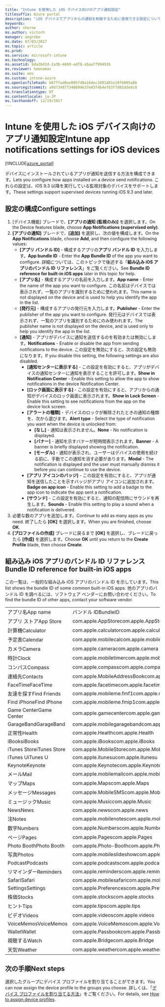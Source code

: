 ```yaml
---
title: "Intune を使用した iOS デバイス向けのアプリ通知設定"
titlesuffix: Azure portal
description: "iOS デバイスでアプリからの通知を制御するために使用できる設定について説明します。\""
keywords: 
author: vhorne
ms.author: victorh
manager: angrobe
ms.date: 07/03/2017
ms.topic: article
ms.prod: 
ms.service: microsoft-intune
ms.technology: 
ms.assetid: bda26d1d-2a3b-4669-adf8-a5aa7f994916
ms.reviewer: heenamac
ms.suite: ems
ms.custom: intune-azure
ms.openlocfilehash: b87ffad8ee005fd8a164ec2891d81e19fb005a8b
ms.sourcegitcommit: a9d734877340894637e03f4b4ef83f7d01ddedc8
ms.translationtype: HT
ms.contentlocale: ja-JP
ms.lasthandoff: 12/19/2017
---
```

# <a name="intune-app-notifications-settings-for-ios-devices"></a><span data-ttu-id="e508c-103">Intune を使用した iOS デバイス向けのアプリ通知設定</span><span class="sxs-lookup"><span data-stu-id="e508c-103">Intune app notifications settings for iOS devices</span></span>

[!INCLUDE[azure_portal](./includes/azure_portal.md)]

<span data-ttu-id="e508c-104">デバイスにインストールされているアプリが通知を送信する方法を構成できます。</span><span class="sxs-lookup"><span data-stu-id="e508c-104">Lets you configure how apps installed on a device send notifications.</span></span> <span data-ttu-id="e508c-105">これらの設定は、iOS 9.3 以降を実行している監視対象のデバイスをサポートします。</span><span class="sxs-lookup"><span data-stu-id="e508c-105">These settings support supervised devices running iOS 9.3 and later.</span></span>

## <a name="configure-settings"></a><span data-ttu-id="e508c-106">設定の構成</span><span class="sxs-lookup"><span data-stu-id="e508c-106">Configure settings</span></span>

1. <span data-ttu-id="e508c-107">[デバイス機能] ブレードで、**[アプリの通知 (監視のみ)]** を選択します。</span><span class="sxs-lookup"><span data-stu-id="e508c-107">On the Device features blade, choose **App Notifications (supervised only)**.</span></span>
2. <span data-ttu-id="e508c-108">**[アプリの通知]** ブレードで、**[追加]** を選択し、次の値を構成します。</span><span class="sxs-lookup"><span data-stu-id="e508c-108">On the **App Notifications** blade, choose **Add**, and then configure the following values:</span></span>
    - <span data-ttu-id="e508c-109">**[アプリ バンドル ID]** - 構成するアプリの**アプリ バンドル ID** を入力します。</span><span class="sxs-lookup"><span data-stu-id="e508c-109">**App bundle ID** - Enter the **App Bundle ID** of the app you want to configure.</span></span> <span data-ttu-id="e508c-110">詳細については、このトピックで後述する「**組み込み iOS アプリのバンドル ID リファレンス**」をご覧ください。</span><span class="sxs-lookup"><span data-stu-id="e508c-110">See **Bundle ID reference for built-in iOS apps** later in this topic for help.</span></span>
    - <span data-ttu-id="e508c-111">**[アプリ名]** - 構成するアプリの名前を入力します。</span><span class="sxs-lookup"><span data-stu-id="e508c-111">**App name** - Enter the name of the app you want to configure.</span></span> <span data-ttu-id="e508c-112">この名前はデバイスでは表示されず、一覧のアプリを識別するために使われます。</span><span class="sxs-lookup"><span data-stu-id="e508c-112">This name is not displayed on the device and is used to help you identify the app in the list.</span></span>
    - <span data-ttu-id="e508c-113">**[発行元]** - 構成するアプリの発行元を入力します。</span><span class="sxs-lookup"><span data-stu-id="e508c-113">**Publisher** - Enter the publisher of the app you want to configure.</span></span> <span data-ttu-id="e508c-114">発行元はデバイスでは表示されず、一覧のアプリを識別するためにのみ使われます。</span><span class="sxs-lookup"><span data-stu-id="e508c-114">The publisher name is not displayed on the device, and is used only to help you identify the app in the list.</span></span>
    - <span data-ttu-id="e508c-115">**[通知]** - アプリがデバイスに通知を送信するのを有効または無効にします。</span><span class="sxs-lookup"><span data-stu-id="e508c-115">**Notifications** - Enable or disable the app from sending notifications to the device.</span></span> <span data-ttu-id="e508c-116">この設定を無効にすると、次の設定も無効になります。</span><span class="sxs-lookup"><span data-stu-id="e508c-116">If you disable this setting, the following settings are also disabled.</span></span>
        - <span data-ttu-id="e508c-117">**[通知センターに表示する]** - この設定を有効にすると、アプリがデバイスの通知センターに通知を表示することを許可します。</span><span class="sxs-lookup"><span data-stu-id="e508c-117">**Show in Notification Center** - Enable this setting to allow the app to show notifications in the device Notification Center.</span></span>
        - <span data-ttu-id="e508c-118">**[ロック画面に表示する]** - この設定を有効にすると、アプリからの通知がデバイスのロック画面に表示されます。</span><span class="sxs-lookup"><span data-stu-id="e508c-118">**Show in Lock Screen** - Enable this setting to see notifications from the app on the device lock screen.</span></span>
        - <span data-ttu-id="e508c-119">**[アラートの種類]** - デバイスのロックが解除されたときの通知の種類を、次から選びます。</span><span class="sxs-lookup"><span data-stu-id="e508c-119">**Alert type** - Select the type of notification you want when the device is unlocked from:</span></span>
            - <span data-ttu-id="e508c-120">**[なし]** - 通知は表示されません。</span><span class="sxs-lookup"><span data-stu-id="e508c-120">**None** - No notification is displayed.</span></span>
            - <span data-ttu-id="e508c-121">**[バナー]** - 通知を示すバナーが短時間表示されます。</span><span class="sxs-lookup"><span data-stu-id="e508c-121">**Banner** - A banner is briefly displayed showing the notification.</span></span>
            - <span data-ttu-id="e508c-122">**[モーダル]** - 通知が表示され、ユーザーはデバイスの使用を続ける前に、手動でこの通知を消す必要があります。</span><span class="sxs-lookup"><span data-stu-id="e508c-122">**Modal** - The notification is displayed and the user must manually dismiss it before you can continue to use the device.</span></span>
        - <span data-ttu-id="e508c-123">**[アプリ アイコンのバッジ]** - この設定を有効にすると、アプリが通知を送信したことを示すバッジがアプリ アイコンに追加されます。</span><span class="sxs-lookup"><span data-stu-id="e508c-123">**Badge on app icon** - Enable this setting to add a badge to the app icon to indicate the app sent a notification.</span></span>
        - <span data-ttu-id="e508c-124">**[サウンド]** - この設定を有効にすると、通知の配信時にサウンドを再生します。</span><span class="sxs-lookup"><span data-stu-id="e508c-124">**Sounds** - Enable this setting to play a sound when a notification is delivered.</span></span>
3. <span data-ttu-id="e508c-125">必要な数のアプリを追加します。</span><span class="sxs-lookup"><span data-stu-id="e508c-125">Continue to add as many apps as you need.</span></span> <span data-ttu-id="e508c-126">終了したら **[OK]** を選択します。</span><span class="sxs-lookup"><span data-stu-id="e508c-126">When you are finished, choose **OK**.</span></span>
4. <span data-ttu-id="e508c-127">**[プロファイルの作成]** ブレードに戻るまで **[OK]** を選択し、ブレードに戻ったら **[作成]** を選択します。</span><span class="sxs-lookup"><span data-stu-id="e508c-127">Choose **OK** until you return to the **Create Profile** blade, then choose **Create**.</span></span> 


## <a name="bundle-id-reference-for-built-in-ios-apps"></a><span data-ttu-id="e508c-128">組み込み iOS アプリのバンドル ID リファレンス</span><span class="sxs-lookup"><span data-stu-id="e508c-128">Bundle ID reference for built-in iOS apps</span></span>

<span data-ttu-id="e508c-129">この一覧は、一般的な組み込み iOS アプリのバンドル ID を示しています。</span><span class="sxs-lookup"><span data-stu-id="e508c-129">This list shows the bundle ID of some common built-in iOS apps.</span></span> <span data-ttu-id="e508c-130">他のアプリのバンドル ID を調べるには、ソフトウェア ベンダーにお問い合わせください。</span><span class="sxs-lookup"><span data-stu-id="e508c-130">To find the bundle ID of other apps, contact your software vendor.</span></span> 

|||
|-|-|
|<span data-ttu-id="e508c-131">アプリ名</span><span class="sxs-lookup"><span data-stu-id="e508c-131">App name</span></span>|<span data-ttu-id="e508c-132">バンドル ID</span><span class="sxs-lookup"><span data-stu-id="e508c-132">BundleID</span></span>|
|<span data-ttu-id="e508c-133">アプリ ストア</span><span class="sxs-lookup"><span data-stu-id="e508c-133">App Store</span></span>|<span data-ttu-id="e508c-134">com.apple.AppStore</span><span class="sxs-lookup"><span data-stu-id="e508c-134">com.apple.AppStore</span></span>|
|<span data-ttu-id="e508c-135">計算機</span><span class="sxs-lookup"><span data-stu-id="e508c-135">Calculator</span></span>|<span data-ttu-id="e508c-136">com.apple.calculator</span><span class="sxs-lookup"><span data-stu-id="e508c-136">com.apple.calculator</span></span>|
|<span data-ttu-id="e508c-137">予定表</span><span class="sxs-lookup"><span data-stu-id="e508c-137">Calendar</span></span>|<span data-ttu-id="e508c-138">com.apple.mobilecal</span><span class="sxs-lookup"><span data-stu-id="e508c-138">com.apple.mobilecal</span></span>|
|<span data-ttu-id="e508c-139">カメラ</span><span class="sxs-lookup"><span data-stu-id="e508c-139">Camera</span></span>|<span data-ttu-id="e508c-140">com.apple.camera</span><span class="sxs-lookup"><span data-stu-id="e508c-140">com.apple.camera</span></span>|
|<span data-ttu-id="e508c-141">時計</span><span class="sxs-lookup"><span data-stu-id="e508c-141">Clock</span></span>|<span data-ttu-id="e508c-142">com.apple.mobiletimer</span><span class="sxs-lookup"><span data-stu-id="e508c-142">com.apple.mobiletimer</span></span>|
|<span data-ttu-id="e508c-143">コンパス</span><span class="sxs-lookup"><span data-stu-id="e508c-143">Compass</span></span>|<span data-ttu-id="e508c-144">com.apple.compass</span><span class="sxs-lookup"><span data-stu-id="e508c-144">com.apple.compass</span></span>|
|<span data-ttu-id="e508c-145">連絡先</span><span class="sxs-lookup"><span data-stu-id="e508c-145">Contacts</span></span>|<span data-ttu-id="e508c-146">com.apple.MobileAddressBook</span><span class="sxs-lookup"><span data-stu-id="e508c-146">com.apple.MobileAddressBook</span></span>|
|<span data-ttu-id="e508c-147">FaceTime</span><span class="sxs-lookup"><span data-stu-id="e508c-147">FaceTime</span></span>|<span data-ttu-id="e508c-148">com.apple.facetime</span><span class="sxs-lookup"><span data-stu-id="e508c-148">com.apple.facetime</span></span>|
|<span data-ttu-id="e508c-149">友達を探す</span><span class="sxs-lookup"><span data-stu-id="e508c-149">Find Friends</span></span>|<span data-ttu-id="e508c-150">com.apple.mobileme.fmf1</span><span class="sxs-lookup"><span data-stu-id="e508c-150">com.apple.mobileme.fmf1</span></span>|
|<span data-ttu-id="e508c-151">Find iPhone</span><span class="sxs-lookup"><span data-stu-id="e508c-151">Find iPhone</span></span>|<span data-ttu-id="e508c-152">com.apple.mobileme.fmip1</span><span class="sxs-lookup"><span data-stu-id="e508c-152">com.apple.mobileme.fmip1</span></span>|
|<span data-ttu-id="e508c-153">Game Center</span><span class="sxs-lookup"><span data-stu-id="e508c-153">Game Center</span></span>|<span data-ttu-id="e508c-154">com.apple.gamecenter</span><span class="sxs-lookup"><span data-stu-id="e508c-154">com.apple.gamecenter</span></span>|
|<span data-ttu-id="e508c-155">GarageBand</span><span class="sxs-lookup"><span data-stu-id="e508c-155">GarageBand</span></span>|<span data-ttu-id="e508c-156">com.apple.mobilegarageband</span><span class="sxs-lookup"><span data-stu-id="e508c-156">com.apple.mobilegarageband</span></span>|
|<span data-ttu-id="e508c-157">正常性</span><span class="sxs-lookup"><span data-stu-id="e508c-157">Health</span></span>|<span data-ttu-id="e508c-158">com.apple.Health</span><span class="sxs-lookup"><span data-stu-id="e508c-158">com.apple.Health</span></span>|
|<span data-ttu-id="e508c-159">iBooks</span><span class="sxs-lookup"><span data-stu-id="e508c-159">iBooks</span></span>|<span data-ttu-id="e508c-160">com.apple.iBooks</span><span class="sxs-lookup"><span data-stu-id="e508c-160">com.apple.iBooks</span></span>|
|<span data-ttu-id="e508c-161">iTunes Store</span><span class="sxs-lookup"><span data-stu-id="e508c-161">iTunes Store</span></span>|<span data-ttu-id="e508c-162">com.apple.MobileStore</span><span class="sxs-lookup"><span data-stu-id="e508c-162">com.apple.MobileStore</span></span>|
|<span data-ttu-id="e508c-163">iTunes U</span><span class="sxs-lookup"><span data-stu-id="e508c-163">iTunes U</span></span>|<span data-ttu-id="e508c-164">com.apple.itunesu</span><span class="sxs-lookup"><span data-stu-id="e508c-164">com.apple.itunesu</span></span>|
|<span data-ttu-id="e508c-165">Keynote</span><span class="sxs-lookup"><span data-stu-id="e508c-165">Keynote</span></span>|<span data-ttu-id="e508c-166">com.apple.Keynote</span><span class="sxs-lookup"><span data-stu-id="e508c-166">com.apple.Keynote</span></span>|
|<span data-ttu-id="e508c-167">メール</span><span class="sxs-lookup"><span data-stu-id="e508c-167">Mail</span></span>|<span data-ttu-id="e508c-168">com.apple.mobilemail</span><span class="sxs-lookup"><span data-stu-id="e508c-168">com.apple.mobilemail</span></span>|
|<span data-ttu-id="e508c-169">マップ</span><span class="sxs-lookup"><span data-stu-id="e508c-169">Maps</span></span>|<span data-ttu-id="e508c-170">com.apple.Maps</span><span class="sxs-lookup"><span data-stu-id="e508c-170">com.apple.Maps</span></span>|
|<span data-ttu-id="e508c-171">メッセージ</span><span class="sxs-lookup"><span data-stu-id="e508c-171">Messages</span></span>|<span data-ttu-id="e508c-172">com.apple.MobileSMS</span><span class="sxs-lookup"><span data-stu-id="e508c-172">com.apple.MobileSMS</span></span>|
|<span data-ttu-id="e508c-173">ミュージック</span><span class="sxs-lookup"><span data-stu-id="e508c-173">Music</span></span>|<span data-ttu-id="e508c-174">com.apple.Music</span><span class="sxs-lookup"><span data-stu-id="e508c-174">com.apple.Music</span></span>|
|<span data-ttu-id="e508c-175">News</span><span class="sxs-lookup"><span data-stu-id="e508c-175">News</span></span>|<span data-ttu-id="e508c-176">com.apple.news</span><span class="sxs-lookup"><span data-stu-id="e508c-176">com.apple.news</span></span>|
|<span data-ttu-id="e508c-177">注</span><span class="sxs-lookup"><span data-stu-id="e508c-177">Notes</span></span>|<span data-ttu-id="e508c-178">com.apple.mobilenotes</span><span class="sxs-lookup"><span data-stu-id="e508c-178">com.apple.mobilenotes</span></span>|
|<span data-ttu-id="e508c-179">数字</span><span class="sxs-lookup"><span data-stu-id="e508c-179">Numbers</span></span>|<span data-ttu-id="e508c-180">com.apple.Numbers</span><span class="sxs-lookup"><span data-stu-id="e508c-180">com.apple.Numbers</span></span>|
|<span data-ttu-id="e508c-181">ページ</span><span class="sxs-lookup"><span data-stu-id="e508c-181">Pages</span></span>|<span data-ttu-id="e508c-182">com.apple.Pages</span><span class="sxs-lookup"><span data-stu-id="e508c-182">com.apple.Pages</span></span>|
|<span data-ttu-id="e508c-183">Photo Booth</span><span class="sxs-lookup"><span data-stu-id="e508c-183">Photo Booth</span></span>|<span data-ttu-id="e508c-184">com.apple.Photo-Booth</span><span class="sxs-lookup"><span data-stu-id="e508c-184">com.apple.Photo-Booth</span></span>|
|<span data-ttu-id="e508c-185">写真</span><span class="sxs-lookup"><span data-stu-id="e508c-185">Photos</span></span>|<span data-ttu-id="e508c-186">com.apple.mobileslideshow</span><span class="sxs-lookup"><span data-stu-id="e508c-186">com.apple.mobileslideshow</span></span>|
|<span data-ttu-id="e508c-187">Podcast</span><span class="sxs-lookup"><span data-stu-id="e508c-187">Podcasts</span></span>|<span data-ttu-id="e508c-188">com.apple.podcasts</span><span class="sxs-lookup"><span data-stu-id="e508c-188">com.apple.podcasts</span></span>|
|<span data-ttu-id="e508c-189">リマインダー</span><span class="sxs-lookup"><span data-stu-id="e508c-189">Reminders</span></span>|<span data-ttu-id="e508c-190">com.apple.reminders</span><span class="sxs-lookup"><span data-stu-id="e508c-190">com.apple.reminders</span></span>|
|<span data-ttu-id="e508c-191">Safari</span><span class="sxs-lookup"><span data-stu-id="e508c-191">Safari</span></span>|<span data-ttu-id="e508c-192">com.apple.mobilesafari</span><span class="sxs-lookup"><span data-stu-id="e508c-192">com.apple.mobilesafari</span></span>|
|<span data-ttu-id="e508c-193">Settings</span><span class="sxs-lookup"><span data-stu-id="e508c-193">Settings</span></span>|<span data-ttu-id="e508c-194">com.apple.Preferences</span><span class="sxs-lookup"><span data-stu-id="e508c-194">com.apple.Preferences</span></span>|
|<span data-ttu-id="e508c-195">株価</span><span class="sxs-lookup"><span data-stu-id="e508c-195">Stocks</span></span>|<span data-ttu-id="e508c-196">com.apple.stocks</span><span class="sxs-lookup"><span data-stu-id="e508c-196">com.apple.stocks</span></span>|
|<span data-ttu-id="e508c-197">ヒント</span><span class="sxs-lookup"><span data-stu-id="e508c-197">Tips</span></span>|<span data-ttu-id="e508c-198">com.apple.tips</span><span class="sxs-lookup"><span data-stu-id="e508c-198">com.apple.tips</span></span>|
|<span data-ttu-id="e508c-199">ビデオ</span><span class="sxs-lookup"><span data-stu-id="e508c-199">Videos</span></span>|<span data-ttu-id="e508c-200">com.apple.videos</span><span class="sxs-lookup"><span data-stu-id="e508c-200">com.apple.videos</span></span>|
|<span data-ttu-id="e508c-201">VoiceMemos</span><span class="sxs-lookup"><span data-stu-id="e508c-201">VoiceMemos</span></span>|<span data-ttu-id="e508c-202">com.apple.VoiceMemos</span><span class="sxs-lookup"><span data-stu-id="e508c-202">com.apple.VoiceMemos</span></span>|
|<span data-ttu-id="e508c-203">Wallet</span><span class="sxs-lookup"><span data-stu-id="e508c-203">Wallet</span></span>|<span data-ttu-id="e508c-204">com.apple.Passbook</span><span class="sxs-lookup"><span data-stu-id="e508c-204">com.apple.Passbook</span></span>|
|<span data-ttu-id="e508c-205">視聴する</span><span class="sxs-lookup"><span data-stu-id="e508c-205">Watch</span></span>|<span data-ttu-id="e508c-206">com.apple.Bridge</span><span class="sxs-lookup"><span data-stu-id="e508c-206">com.apple.Bridge</span></span>|
|<span data-ttu-id="e508c-207">天気</span><span class="sxs-lookup"><span data-stu-id="e508c-207">Weather</span></span>|<span data-ttu-id="e508c-208">com.apple.weather</span><span class="sxs-lookup"><span data-stu-id="e508c-208">com.apple.weather</span></span>|

## <a name="next-steps"></a><span data-ttu-id="e508c-209">次の手順</span><span class="sxs-lookup"><span data-stu-id="e508c-209">Next steps</span></span>

<span data-ttu-id="e508c-210">選択したグループにデバイス プロファイルを割り当てることができます。</span><span class="sxs-lookup"><span data-stu-id="e508c-210">You can now assign the device profile to the groups you choose.</span></span> <span data-ttu-id="e508c-211">詳しくは、「[デバイス プロファイルを割り当てる方法](device-profile-assign.md)」をご覧ください。</span><span class="sxs-lookup"><span data-stu-id="e508c-211">For details, see [How to assign device profiles](device-profile-assign.md).</span></span>
